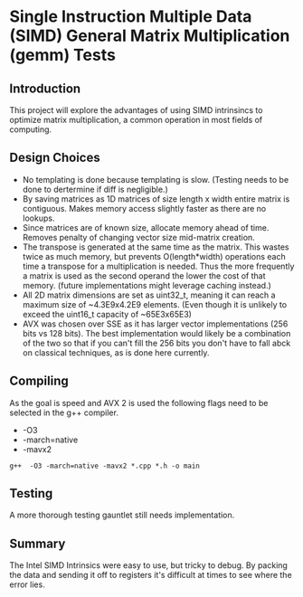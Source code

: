 # Single Instruction Multiple Data (SIMD) General Matrix Multiplication (gemm) Tests

## Introduction

This project will explore the advantages of using SIMD intrinsincs to optimize matrix multiplication, a common operation in most fields of computing.

## Design Choices

* No templating is done because templating is slow. (Testing needs to be done to dertermine if diff is negligible.)
* By saving matrices as 1D matrices of size length x width entire matrix is contiguous. Makes memory access slightly faster as there are no lookups.
* Since matrices are of known size, allocate memory ahead of time. Removes penalty of changing vector size mid-matrix creation.
* The transpose is generated at the same time as the matrix. This wastes twice as much memory, but prevents O(length*width) operations each time a transpose for a multiplication is needed. Thus the more frequently a matrix is used as the second operand the lower the cost of that memory. (future implementations might leverage caching instead.)
* All 2D matrix dimensions are set as uint32_t, meaning it can reach a maximum size of ~4.3E9x4.2E9 elements. (Even though it is unlikely to exceed the uint16_t capacity of ~65E3x65E3)
* AVX was chosen over SSE as it has larger vector implementations (256 bits vs 128 bits). The best implementation would likely be a combination of the two so that if you can't fill the 256 bits you don't have to fall abck on classical techniques, as is done here currently.

## Compiling

As the goal is speed and AVX 2 is used the following flags need to be selected in the g++ compiler.

* -O3
* -march=native
* -mavx2

```g++  -O3 -march=native -mavx2 *.cpp *.h -o main```

## Testing

A more thorough testing gauntlet still needs implementation.

## Summary

The Intel SIMD Intrinsics were easy to use, but tricky to debug. By packing the data and sending it off to registers it's difficult at times to see where the error lies.